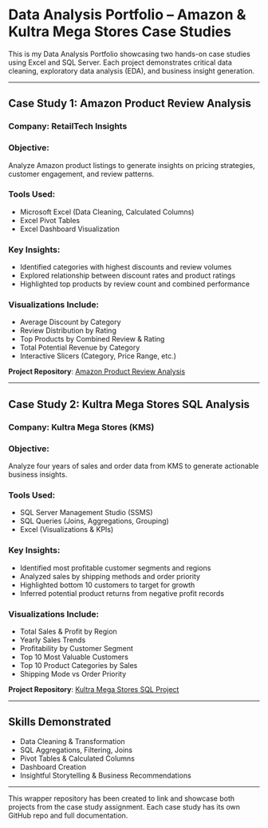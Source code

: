 # Data Analysis Portfolio – Amazon & Kultra Mega Stores Case Studies

This is my Data Analysis Portfolio showcasing two hands-on case studies using Excel and SQL Server. Each project demonstrates critical data cleaning, exploratory data analysis (EDA), and business insight generation.

---

##  Case Study 1: Amazon Product Review Analysis

### Company: RetailTech Insights  
### Objective:
Analyze Amazon product listings to generate insights on pricing strategies, customer engagement, and review patterns.

### Tools Used:
- Microsoft Excel (Data Cleaning, Calculated Columns)
- Excel Pivot Tables
- Excel Dashboard Visualization

### Key Insights:
- Identified categories with highest discounts and review volumes
- Explored relationship between discount rates and product ratings
- Highlighted top products by review count and combined performance

### Visualizations Include:
- Average Discount by Category
- Review Distribution by Rating
- Top Products by Combined Review & Rating
- Total Potential Revenue by Category
- Interactive Slicers (Category, Price Range, etc.)

**Project Repository**: [Amazon Product Review Analysis](https://github.com/Adesewa-A/Amazon-Product-Review-Analysis)

---

## Case Study 2: Kultra Mega Stores SQL Analysis

### Company: Kultra Mega Stores (KMS)  
### Objective:
Analyze four years of sales and order data from KMS to generate actionable business insights.

### Tools Used:
- SQL Server Management Studio (SSMS)
- SQL Queries (Joins, Aggregations, Grouping)
- Excel (Visualizations & KPIs)

### Key Insights:
- Identified most profitable customer segments and regions
- Analyzed sales by shipping methods and order priority
- Highlighted bottom 10 customers to target for growth
- Inferred potential product returns from negative profit records

### Visualizations Include:
- Total Sales & Profit by Region
- Yearly Sales Trends
- Profitability by Customer Segment
- Top 10 Most Valuable Customers
- Top 10 Product Categories by Sales
- Shipping Mode vs Order Priority

**Project Repository**: [Kultra Mega Stores SQL Project](https://github.com/Adesewa-A/Kultra-Mega-Stores-Inventory)

---

## Skills Demonstrated
- Data Cleaning & Transformation  
- SQL Aggregations, Filtering, Joins  
- Pivot Tables & Calculated Columns  
- Dashboard Creation  
- Insightful Storytelling & Business Recommendations

---

This wrapper repository has been created to link and showcase both projects from the case study assignment. Each case study has its own GitHub repo and full documentation.
